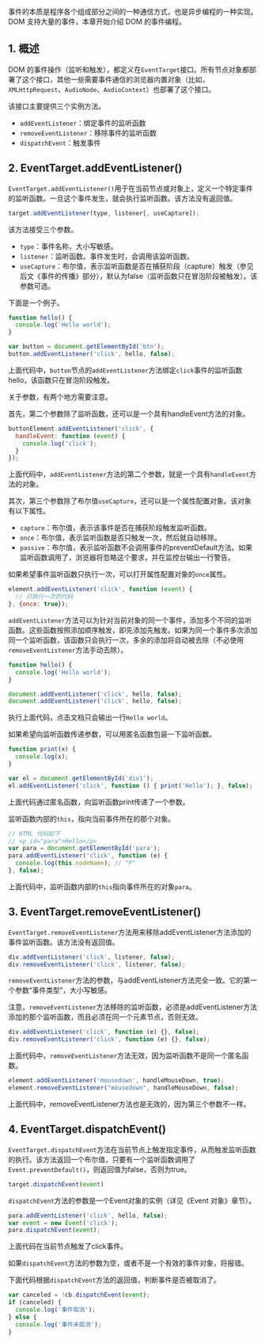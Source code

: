 事件的本质是程序各个组成部分之间的一种通信方式，也是异步编程的一种实现。DOM 支持大量的事件，本章开始介绍 DOM 的事件编程。

## 1. 概述
DOM 的事件操作（监听和触发），都定义在`EventTarget`接口。所有节点对象都部署了这个接口，其他一些需要事件通信的浏览器内置对象（比如，`XMLHttpRequest`、`AudioNode`、`AudioContext`）也部署了这个接口。

该接口主要提供三个实例方法。

- `addEventListener`：绑定事件的监听函数
- `removeEventListener`：移除事件的监听函数
- `dispatchEvent`：触发事件

## 2. EventTarget.addEventListener()
`EventTarget.addEventListener()`用于在当前节点或对象上，定义一个特定事件的监听函数。一旦这个事件发生，就会执行监听函数。该方法没有返回值。
```js
target.addEventListener(type, listener[, useCapture]);
```
该方法接受三个参数。

- `type`：事件名称，大小写敏感。
- `listener`：监听函数。事件发生时，会调用该监听函数。
- `useCapture`：布尔值，表示监听函数是否在捕获阶段（capture）触发（参见后文《事件的传播》部分），默认为false（监听函数只在冒泡阶段被触发）。该参数可选。

下面是一个例子。
```js
function hello() {
  console.log('Hello world');
}

var button = document.getElementById('btn');
button.addEventListener('click', hello, false);
```
上面代码中，`button`节点的`addEventListener`方法绑定`click`事件的监听函数hello，该函数只在冒泡阶段触发。

关于参数，有两个地方需要注意。

首先，第二个参数除了监听函数，还可以是一个具有handleEvent方法的对象。
```js
buttonElement.addEventListener('click', {
  handleEvent: function (event) {
    console.log('click');
  }
});
```
上面代码中，`addEventListener`方法的第二个参数，就是一个具有`handleEvent`方法的对象。

其次，第三个参数除了布尔值`useCapture`，还可以是一个属性配置对象。该对象有以下属性。

- `capture`：布尔值，表示该事件是否在捕获阶段触发监听函数。
- `once`：布尔值，表示监听函数是否只触发一次，然后就自动移除。
- `passive`：布尔值，表示监听函数不会调用事件的preventDefault方法。如果监听函数调用了，浏览器将忽略这个要求，并在监控台输出一行警告。

如果希望事件监听函数只执行一次，可以打开属性配置对象的`once`属性。
```js
element.addEventListener('click', function (event) {
  // 只执行一次的代码
}, {once: true});
```
`addEventListener`方法可以为针对当前对象的同一个事件，添加多个不同的监听函数。这些函数按照添加顺序触发，即先添加先触发。如果为同一个事件多次添加同一个监听函数，该函数只会执行一次，多余的添加将自动被去除（不必使用`removeEventListener`方法手动去除）。
```js
function hello() {
  console.log('Hello world');
}

document.addEventListener('click', hello, false);
document.addEventListener('click', hello, false);
```
执行上面代码，点击文档只会输出一行`Hello world`。

如果希望向监听函数传递参数，可以用匿名函数包装一下监听函数。
```js
function print(x) {
  console.log(x);
}

var el = document.getElementById('div1');
el.addEventListener('click', function () { print('Hello'); }, false);
```
上面代码通过匿名函数，向监听函数print传递了一个参数。

监听函数内部的`this`，指向当前事件所在的那个对象。
```js
// HTML 代码如下
// <p id="para">Hello</p>
var para = document.getElementById('para');
para.addEventListener('click', function (e) {
  console.log(this.nodeName); // "P"
}, false);
```
上面代码中，监听函数内部的`this`指向事件所在的对象`para`。
## 3. EventTarget.removeEventListener()
`EventTarget.removeEventListener`方法用来移除addEventListener方法添加的事件监听函数。该方法没有返回值。
```js
div.addEventListener('click', listener, false);
div.removeEventListener('click', listener, false);
```
`removeEventListener`方法的参数，与addEventListener方法完全一致。它的第一个参数“事件类型”，大小写敏感。

注意，`removeEventListener`方法移除的监听函数，必须是addEventListener方法添加的那个监听函数，而且必须在同一个元素节点，否则无效。
```js
div.addEventListener('click', function (e) {}, false);
div.removeEventListener('click', function (e) {}, false);
```
上面代码中，`removeEventListener`方法无效，因为监听函数不是同一个匿名函数。
```js
element.addEventListener('mousedown', handleMouseDown, true);
element.removeEventListener("mousedown", handleMouseDown, false);
```
上面代码中，removeEventListener方法也是无效的，因为第三个参数不一样。

## 4. EventTarget.dispatchEvent()
`EventTarget.dispatchEvent`方法在当前节点上触发指定事件，从而触发监听函数的执行。该方法返回一个布尔值，只要有一个监听函数调用了`Event.preventDefault()`，则返回值为false，否则为true。
```js
target.dispatchEvent(event)
```
`dispatchEvent`方法的参数是一个Event对象的实例（详见《Event 对象》章节）。
```js
para.addEventListener('click', hello, false);
var event = new Event('click');
para.dispatchEvent(event);
```
上面代码在当前节点触发了click事件。

如果`dispatchEvent`方法的参数为空，或者不是一个有效的事件对象，将报错。

下面代码根据`dispatchEvent`方法的返回值，判断事件是否被取消了。
```js
var canceled = !cb.dispatchEvent(event);
if (canceled) {
  console.log('事件取消');
} else {
  console.log('事件未取消');
}
```